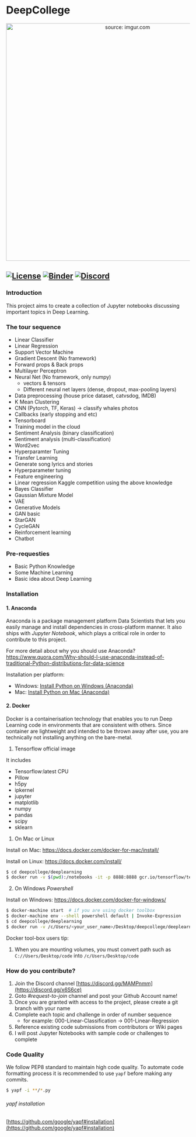 # DeepCollege

<p align="center">
<a href="https://i.imgur.com/OE479F3.png"><img width="650" src="https://i.imgur.com/OE479F3.png" title="source: imgur.com" /></a>
</p>

[![License](https://img.shields.io/badge/License-Apache%202.0-blue.svg)](https://opensource.org/licenses/Apache-2.0)
[![Binder](https://mybinder.org/badge.svg)](https://mybinder.org/v2/gh/deepcollege/deeplearning/master)
[![Discord](https://img.shields.io/discord/102860784329052160.svg)](https://discord.gg/MAMPnmm)
----

### Introduction

This project aims to create a collection of Jupyter notebooks discussing important topics in Deep Learning.

### The tour sequence

- Linear Classifier
- Linear Regression
- Support Vector Machine
- Gradient Descent (No framework)
- Forward props & Back props
- Multilayer Perceptron
- Neural Net (No framework, only numpy)
   - vectors & tensors
   - Different neural net layers (dense, dropout, max-pooling layers)
- Data preprocessing (house price dataset, catvsdog, IMDB)
- K Mean Clustering
- CNN (Pytorch, TF, Keras) -> classify whales photos
- Callbacks (early stopping and etc)
- Tensorboard
- Training model in the cloud
- Sentiment Analysis (binary classification)
- Sentiment analysis (multi-classification)
- Word2vec
- Hyperparamter Tuning
- Transfer Learning
- Generate song lyrics and stories
- Hyperparameter tuning
- Feature engineering
- Linear regression Kaggle competition using the above knowledge
- Bayes Classifier
- Gaussian Mixture Model
- VAE
- Generative Models
- GAN basic
- StarGAN
- CycleGAN
- Reinforcement learning
- Chatbot

### Pre-requesties

- Basic Python Knowledge
- Some Machine Learning
- Basic idea about Deep Learning

### Installation

#### 1. Anaconda

Anaconda is a package management platform Data Scientists that lets you easily manage and install dependencies in 
cross-platform manner. It also ships with *Jupyter Notebook*, which plays a critical role in order to contribute to this
project.

For more detail about why you should use Anaconda? https://www.quora.com/Why-should-I-use-anaconda-instead-of-traditional-Python-distributions-for-data-science

Installation per platform:
- Windows: [Install Python on Windows (Anaconda)](https://medium.com/@GalarnykMichael/install-python-on-windows-anaconda-c63c7c3d1444)
- Mac: [Install Python on Mac (Anaconda)](https://medium.com/@GalarnykMichael/install-python-on-mac-anaconda-ccd9f2014072)

#### 2. Docker

Docker is a containerisation technology that enables you to run 
Deep Learning code in environments that are consistent with others. 
Since container are lightweight and intended to be thrown away 
after use, you are technically not installing anything on the 
bare-metal.

1. Tensorflow official image

It includes

- Tensorflow:latest CPU
- Pillow
- h5py
- ipkernel
- jupyter
- matplotlib
- numpy
- pandas
- scipy
- sklearn

1. On Mac or Linux

Install on Mac: https://docs.docker.com/docker-for-mac/install/

Install on Linux: https://docs.docker.com/install/

```sh
$ cd deepcollege/deeplearning
$ docker run -v $(pwd):/notebooks -it -p 8888:8888 gcr.io/tensorflow/tensorflow
```

2. On Windows *Powershell*

Install on Windows: https://docs.docker.com/docker-for-windows/

```sh
$ docker-machine start  # if you are using docker toolbox
$ docker-machine env --shell powershell default | Invoke-Expression
$ cd deepcollege/deeplearning
$ docker run -v /c/Users/<your_user_name>/Desktop/deepcollege/deeplearning:/notebooks -it -p 8888:8888 gcr.io/tensorflow/tensorflow
```


Docker tool-box users tip:
1. When you are mounting volumes, you must convert 
path such as `C://Users/Desktop/code` into `/c/Users/Desktop/code`

### How do you contribute?

1. Join the Discord channel [https://discord.gg/MAMPnmm](https://discord.gg/x6S6ce)
2. Goto _#request-to-join_ channel and post your Github Account name!
3. Once you are granted with access to the project, please create a git branch with your name
4. Complete each topic and challenge in order of number sequence
   - for example: 000-Linear-Classification -> 001-Linear-Regression
5. Reference existing code submissions from contributors or Wiki pages
6. I will post Jupyter Notebooks with sample code or challenges to complete


### Code Quality

We follow PEP8 standard to maintain high code quality. To automate code formatting process
it is recommended to use `yapf` before making any commits. 


```bash
$ yapf -i **/*.py
```

###### yapf installation

[https://github.com/google/yapf#installation](https://github.com/google/yapf#installation)
